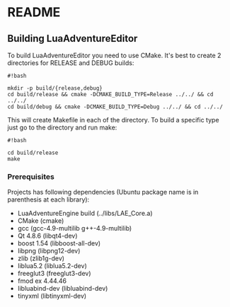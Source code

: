# README #

## Building LuaAdventureEditor ##

To build LuaAdventureEditor you need to use CMake. It's best to create 2 directories for RELEASE and DEBUG builds:

```
#!bash

mkdir -p build/{release,debug}
cd build/release && cmake -DCMAKE_BUILD_TYPE=Release ../../ && cd ../../
cd build/debug && cmake -DCMAKE_BUILD_TYPE=Debug ../../ && cd ../../
```

This will create Makefile in each of the directory. To build a specific type just go to the directory and run make:

```
#!bash

cd build/release
make
```

### Prerequisites ###

Projects has following dependencies (Ubuntu package name is in parenthesis at each library):

* LuaAdventureEngine build (../libs/LAE_Core.a)
* CMake (cmake)
* gcc (gcc-4.9-multilib g++-4.9-multilib)
* Qt 4.8.6 (libqt4-dev)
* boost 1.54 (libboost-all-dev)
* libpng (libpng12-dev)
* zlib (zlib1g-dev)
* liblua5.2 (liblua5.2-dev)
* freeglut3 (freeglut3-dev)
* fmod ex 4.44.46
* libluabind-dev (libluabind-dev)
* tinyxml (libtinyxml-dev)
